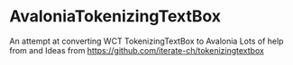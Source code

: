 # AvaloniaTokenizingTextBox
An attempt at converting WCT TokenizingTextBox to Avalonia
Lots of help from and Ideas from https://github.com/iterate-ch/tokenizingtextbox
